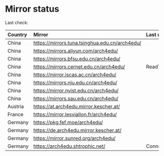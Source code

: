 <script src="./time.js"></script>
# Mirror status
Last check: <script type="text/javascript">localize(1757140283.5753317);</script>

|Country|Mirror|Last update|
|:------|:-----|:----------|
|China|https://mirrors.tuna.tsinghua.edu.cn/arch4edu/|<script type="text/javascript">localize(1757097724);</script>|
|China|https://mirrors.aliyun.com/arch4edu/|<script type="text/javascript">localize(1757097724);</script>|
|China|https://mirrors.bfsu.edu.cn/arch4edu/|<script type="text/javascript">localize(1757097724);</script>|
|China|https://mirrors.cernet.edu.cn/arch4edu/|ReadTimeout|
|China|https://mirror.iscas.ac.cn/arch4edu/|<script type="text/javascript">localize(1757097724);</script>|
|China|https://mirrors.nju.edu.cn/arch4edu/|<script type="text/javascript">localize(1757097724);</script>|
|China|https://mirror.nyist.edu.cn/arch4edu/|<script type="text/javascript">localize(1757097724);</script>|
|China|https://mirrors.sau.edu.cn/arch4edu/|<script type="text/javascript">localize(1756795646);</script>|
|Austria|https://at.arch4edu.mirror.kescher.at/|<script type="text/javascript">localize(1756104457);</script>|
|France|https://mirror.lesviallon.fr/arch4edu/|<script type="text/javascript">localize(1756709288);</script>|
|Germany|https://pkg.fef.moe/arch4edu/|<script type="text/javascript">localize(1756104457);</script>|
|Germany|https://de.arch4edu.mirror.kescher.at/|<script type="text/javascript">localize(1756104457);</script>|
|Germany|https://mirror.sunred.org/arch4edu/|<script type="text/javascript">localize(1757097724);</script>|
|Germany|https://arch4edu.shtrophic.net/|ConnectionError|

<script src="./tablefilter/tablefilter.js"></script>
<script src="./table.js"></script>